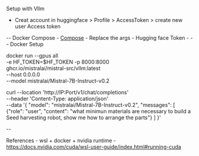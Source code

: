 Setup with Vllm

- Creat account in huggingface > Profile > AccessToken > create new user Access token

-- Docker Compose
    - [Compose](https://github.com/slabstech/llm-recipes/blob/main/src/vllm/docker-compose.yml)
    - Replace the args 
        - Hugging face Token
        - 
-- Docker Setup 

docker run --gpus all \
    -e HF_TOKEN=$HF_TOKEN -p 8000:8000 \
    ghcr.io/mistralai/mistral-src/vllm:latest \
    --host 0.0.0.0 \
    --model mistralai/Mistral-7B-Instruct-v0.2

curl --location 'http://IP:Port/v1/chat/completions' \
--header 'Content-Type: application/json' \
--data '{
        "model": "mistralai/Mistral-7B-Instruct-v0.2",
        "messages": [
            {"role": "user", "content": "what minimun materials are necessary to build a Seed harvesting robot, show me how to arrange the parts"}
        ]
    }'

--

References
    - wsl + docker + nvidia runtime
        - https://docs.nvidia.com/cuda/wsl-user-guide/index.html#running-cuda